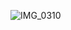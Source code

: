 ![IMG_0310](https://github.com/TysonWalkerII/music-app-2nd-try/assets/90113324/be2f78c9-d332-4a91-8aa8-347c38d4f250)
